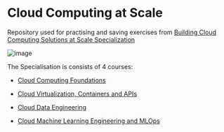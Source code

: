 # Cloud Computing at Scale

Repository used for practising and saving exercises from [Building Cloud Computing Solutions at Scale Specialization](https://www.coursera.org/specializations/building-cloud-computing-solutions-at-scale)

![image](https://user-images.githubusercontent.com/92629358/216795618-b1af6945-703e-4c5d-ad74-33d9cbefc45d.png)

The Specialisation is consists of 4 courses: 

* [Cloud Computing Foundations](https://www.coursera.org/learn/cloud-computing-foundations-duke?specialization=building-cloud-computing-solutions-at-scale)

* [Cloud Virtualization, Containers and APIs](https://www.coursera.org/learn/cloud-virtualization-containers-api-duke?specialization=building-cloud-computing-solutions-at-scale)

* [Cloud Data Engineering](https://www.coursera.org/learn/cloud-data-engineering-duke?specialization=building-cloud-computing-solutions-at-scale)

* [Cloud Machine Learning Engineering and MLOps](https://www.coursera.org/learn/cloud-machine-learning-engineering-mlops-duke?specialization=building-cloud-computing-solutions-at-scale)
